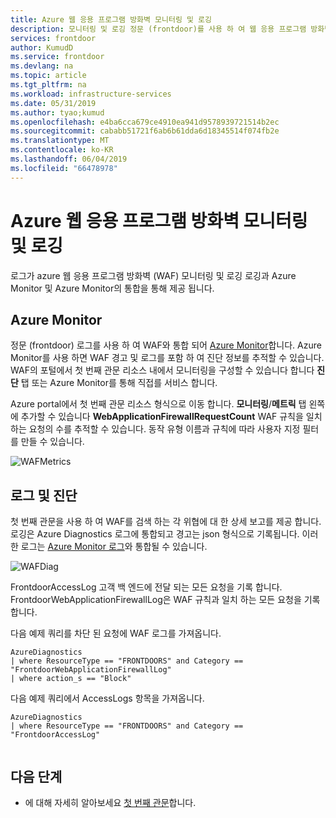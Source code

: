 ```yaml
---
title: Azure 웹 응용 프로그램 방화벽 모니터링 및 로깅
description: 모니터링 및 로깅 정문 (frontdoor)를 사용 하 여 웹 응용 프로그램 방화벽 (WAF)에 대해 알아봅니다
services: frontdoor
author: KumudD
ms.service: frontdoor
ms.devlang: na
ms.topic: article
ms.tgt_pltfrm: na
ms.workload: infrastructure-services
ms.date: 05/31/2019
ms.author: tyao;kumud
ms.openlocfilehash: e4ba6cca679ce4910ea941d9578939721514b2ec
ms.sourcegitcommit: cababb51721f6ab6b61dda6d18345514f074fb2e
ms.translationtype: MT
ms.contentlocale: ko-KR
ms.lasthandoff: 06/04/2019
ms.locfileid: "66478978"
---
```

# <a name="azure-web-application-firewall-monitoring-and-logging"></a>Azure 웹 응용 프로그램 방화벽 모니터링 및 로깅 

로그가 azure 웹 응용 프로그램 방화벽 (WAF) 모니터링 및 로깅 로깅과 Azure Monitor 및 Azure Monitor의 통합을 통해 제공 됩니다.

## <a name="azure-monitor"></a>Azure Monitor

정문 (frontdoor) 로그를 사용 하 여 WAF와 통합 되어 [Azure Monitor](../azure-monitor/overview.md)합니다. Azure Monitor를 사용 하면 WAF 경고 및 로그를 포함 하 여 진단 정보를 추적할 수 있습니다. WAF의 포털에서 첫 번째 관문 리소스 내에서 모니터링을 구성할 수 있습니다 합니다 **진단** 탭 또는 Azure Monitor를 통해 직접를 서비스 합니다.

Azure portal에서 첫 번째 관문 리소스 형식으로 이동 합니다. **모니터링**/**메트릭** 탭 왼쪽에 추가할 수 있습니다 **WebApplicationFirewallRequestCount** WAF 규칙을 일치 하는 요청의 수를 추적할 수 있습니다. 동작 유형 이름과 규칙에 따라 사용자 지정 필터를 만들 수 있습니다.

![WAFMetrics](./media//waf-front-door-monitor/waf-frontdoor-metrics.png)

## <a name="logs-and-diagnostics"></a>로그 및 진단

첫 번째 관문을 사용 하 여 WAF를 검색 하는 각 위협에 대 한 상세 보고를 제공 합니다. 로깅은 Azure Diagnostics 로그에 통합되고 경고는 json 형식으로 기록됩니다. 이러한 로그는 [Azure Monitor 로그](../azure-monitor/insights/azure-networking-analytics.md)와 통합될 수 있습니다.

![WAFDiag](./media/waf-front-door-monitor/waf-frontdoor-diagnostics.png)

FrontdoorAccessLog 고객 백 엔드에 전달 되는 모든 요청을 기록 합니다. FrontdoorWebApplicationFirewallLog은 WAF 규칙과 일치 하는 모든 요청을 기록 합니다.

다음 예제 쿼리를 차단 된 요청에 WAF 로그를 가져옵니다.

``` WAFlogQuery
AzureDiagnostics
| where ResourceType == "FRONTDOORS" and Category == "FrontdoorWebApplicationFirewallLog"
| where action_s == "Block"

```

다음 예제 쿼리에서 AccessLogs 항목을 가져옵니다.

``` AccessLogQuery
AzureDiagnostics
| where ResourceType == "FRONTDOORS" and Category == "FrontdoorAccessLog"


```

## <a name="next-steps"></a>다음 단계

- 에 대해 자세히 알아보세요 [첫 번째 관문](front-door-overview.md)합니다.

